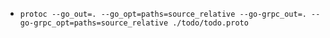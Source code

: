 - `protoc --go_out=. --go_opt=paths=source_relative --go-grpc_out=. --go-grpc_opt=paths=source_relative ./todo/todo.proto`
